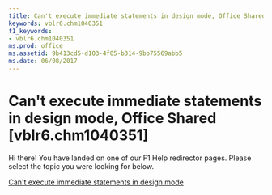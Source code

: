 ```yaml
---
title: Can't execute immediate statements in design mode, Office Shared [vblr6.chm1040351]
keywords: vblr6.chm1040351
f1_keywords:
- vblr6.chm1040351
ms.prod: office
ms.assetid: 9b413cd5-d103-4f05-b314-9bb75569abb5
ms.date: 06/08/2017
---
```



# Can't execute immediate statements in design mode, Office Shared [vblr6.chm1040351]

Hi there! You have landed on one of our F1 Help redirector pages. Please select the topic you were looking for below.

[Can't execute immediate statements in design mode](http://msdn.microsoft.com/library/ceb67fa9-6893-6e03-6d88-c48a2b9da937%28Office.15%29.aspx)

